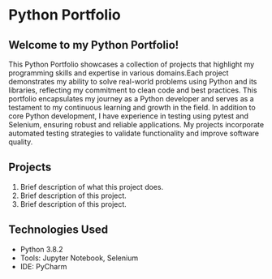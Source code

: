 # Python Portfolio

## Welcome to my Python Portfolio!
This Python Portfolio showcases a collection of projects that highlight my programming skills and expertise in various domains.Each project demonstrates my ability to solve real-world problems using Python and its libraries, reflecting my commitment to clean code and best practices. This portfolio encapsulates my journey as a Python developer and serves as a testament to my continuous learning and growth in the field.
In addition to core Python development, I have experience in testing using pytest and Selenium, ensuring robust and reliable applications. My projects incorporate automated testing strategies to validate functionality and improve software quality.

## Projects
1. Brief description of what this project does.
2. Brief description of this project.
3. Brief description of this project.

## Technologies Used
* Python 3.8.2
* Tools: Jupyter Notebook, Selenium
* IDE: PyCharm

